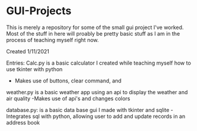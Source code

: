 # GUI-Projects
This is merely a repository for some of the small gui project I've worked. Most of the stuff in here will proably be pretty basic stuff as I am in the process of teaching myself right now.

Created 1/11/2021

Entries:
Calc.py is a basic calculator I created while teaching myself how to use tkinter with python
  - Makes use of buttons, clear command, and 

weather.py is a basic weather app using an api to display the weather and air quality
  -Makes use of api's and changes colors
  
database.py: is a basic data base gui I made with tkinter and sqlite
  -Integrates sql with python, allowing user to add and update records in an address book
